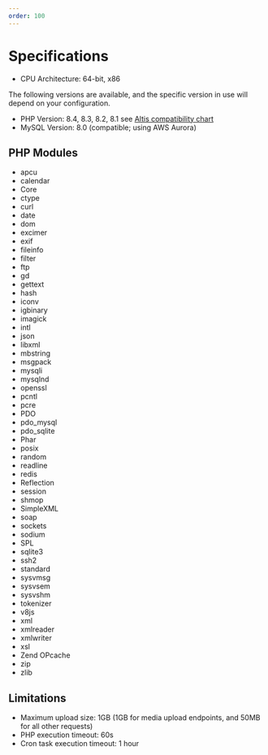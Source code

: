 ```yaml
---
order: 100
---
```

# Specifications

- CPU Architecture: 64-bit, x86

The following versions are available, and the specific version in use will depend on your configuration.

- PHP Version: 8.4, 8.3, 8.2, 8.1  see [Altis compatibility chart](docs://guides/updating-php/#altis-compatibility-chart)
- MySQL Version: 8.0 (compatible; using AWS Aurora)

## PHP Modules

<!-- vale Vale.Spelling = NO -->
<!-- vale Vale.Terms = NO -->
- apcu
- calendar
- Core
- ctype
- curl
- date
- dom
- excimer
- exif
- fileinfo
- filter
- ftp
- gd
- gettext
- hash
- iconv
- igbinary
- imagick
- intl
- json
- libxml
- mbstring
- msgpack
- mysqli
- mysqlnd
- openssl
- pcntl
- pcre
- PDO
- pdo_mysql
- pdo_sqlite
- Phar
- posix
- random
- readline
- redis
- Reflection
- session
- shmop
- SimpleXML
- soap
- sockets
- sodium
- SPL
- sqlite3
- ssh2
- standard
- sysvmsg
- sysvsem
- sysvshm
- tokenizer
- v8js
- xml
- xmlreader
- xmlwriter
- xsl
- Zend OPcache
- zip
- zlib
<!-- vale Vale.Terms = YES -->
<!-- vale Vale.Spelling = YES -->

## Limitations

- Maximum upload size: 1GB (1GB for media upload endpoints, and 50MB for all other requests)
- PHP execution timeout: 60s
- Cron task execution timeout: 1 hour
